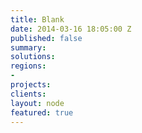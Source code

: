 ```yaml
---
title: Blank
date: 2014-03-16 18:05:00 Z
published: false
summary: 
solutions: 
regions:
- 
projects: 
clients: 
layout: node
featured: true
---
```


